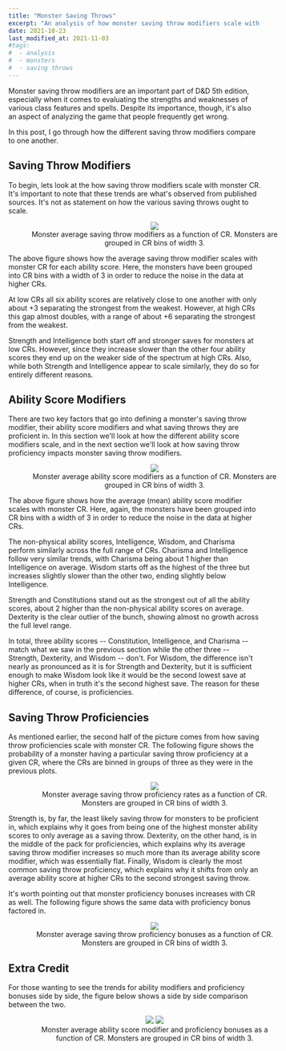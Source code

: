 ```yaml
---
title: "Monster Saving Throws"
excerpt: "An analysis of how monster saving throw modifiers scale with CR."
date: 2021-10-23
last_modified_at: 2021-11-03
#tags:
#  - analysis
#  - monsters
#  - saving throws
---
```


Monster saving throw modifiers are an important part of D&D 5th edition, especially when it comes to evaluating the strengths and weaknesses of various class features and spells. Despite its importance, though, it's also an aspect of analyzing the game that people frequently get wrong.

In this post, I go through how the different saving throw modifiers compare to one another.

## Saving Throw Modifiers

To begin, lets look at the how saving throw modifiers scale with monster CR. It's important to note that these trends are what's observed from published sources. It's not as statement on how the various saving throws ought to scale.

<center>
<figure style="width:700px;min-width:50%;max-width:100%" alt="Saving Throw Modifier vs CR">
    <img src="{{ site.url }}{{ site.baseurl }}/monsters/monster-saving-throws/monster-saving-throw-modifier-trends.svg">
    <figcaption>Monster average saving throw modifiers as a function of CR. Monsters are grouped in CR bins of width 3.</figcaption>
</figure>
</center>

The above figure shows how the average saving throw modifier scales with monster CR for each ability score. Here, the monsters have been grouped into CR bins with a width of 3 in order to reduce the noise in the data at higher CRs.

At low CRs all six ability scores are relatively close to one another with only about +3 separating the strongest from the weakest. However, at high CRs this gap almost doubles, with a range of about +6 separating the strongest from the weakest.

Strength and Intelligence both start off and stronger saves for monsters at low CRs. However, since they increase slower than the other four ability scores they end up on the weaker side of the spectrum at high CRs. Also, while both Strength and Intelligence appear to scale similarly, they do so for entirely different reasons.

## Ability Score Modifiers

There are two key factors that go into defining a monster's saving throw modifier, their ability score modifiers and what saving throws they are proficient in. In this section we'll look at how the different ability score modifiers scale, and in the next section we'll look at how saving throw proficiency impacts monster saving throw modifiers.

<center>
<figure style="width:700px;min-width:50%;max-width:100%" alt="Ability Score Modifier vs CR">
    <img src="{{ site.url }}{{ site.baseurl }}/monsters/monster-saving-throws/monster-ability-score-modifier-trends.svg">
    <figcaption>Monster average ability score modifiers as a function of CR. Monsters are grouped in CR bins of width 3.</figcaption>
</figure>
</center>

The above figure shows how the average (mean) ability score modifier scales with monster CR. Here, again, the monsters have been grouped into CR bins with a width of 3 in order to reduce the noise in the data at higher CRs.

The non-physical ability scores, Intelligence, Wisdom, and Charisma perform similarly across the full range of CRs. Charisma and Intelligence follow very similar trends, with Charisma being about 1 higher than Intelligence on average. Wisdom starts off as the highest of the three but increases slightly slower than the other two, ending slightly below Intelligence.

Strength and Constitutions stand out as the strongest out of all the ability scores, about 2 higher than the non-physical ability scores on average. Dexterity is the clear outlier of the bunch, showing almost no growth across the full level range.

In total, three ability scores -- Constitution, Intelligence, and Charisma -- match what we saw in the previous section while the other three -- Strength, Dexterity, and Wisdom -- don't. For Wisdom, the difference isn't nearly as pronounced as it is for Strength and Dexterity, but it is sufficient enough to make Wisdom look like it would be the second lowest save at higher CRs, when in truth it's the second highest save. The reason for these difference, of course, is proficiencies.

## Saving Throw Proficiencies

As mentioned earlier, the second half of the picture comes from how saving throw proficiencies scale with monster CR. The following figure shows the probability of a monster having a particular saving throw proficiency at a given CR, where the CRs are binned in groups of three as they were in the previous plots.

<center>
<figure style="width:700px;min-width:50%;max-width:100%" alt="Saving Throw Proficiency vs CR">
    <img src="{{ site.url }}{{ site.baseurl }}/monsters/monster-saving-throws/monster-saving-throw-proficiency-trends.svg">
    <figcaption>Monster average saving throw proficiency rates as a function of CR. Monsters are grouped in CR bins of width 3.</figcaption>
</figure>
</center>

Strength is, by far, the least likely saving throw for monsters to be proficient in, which explains why it goes from being one of the highest monster ability scores to only average as a saving throw. Dexterity, on the other hand, is in the middle of the pack for proficiencies, which explains why its average saving throw modifier increases so much more than its average ability score modifier, which was essentially flat. Finally, Wisdom is clearly the most common saving throw proficiency, which explains why it shifts from only an average ability score at higher CRs to the second strongest saving throw.

It's worth pointing out that monster proficiency bonuses increases with CR as well. The following figure shows the same data with proficiency bonus factored in.

<center>
<figure style="width:700px;min-width:50%;max-width:100%" alt="Saving Throw Proficiency Bonus vs CR">
    <img src="{{ site.url }}{{ site.baseurl }}/monsters/monster-saving-throws/monster-saving-throw-proficiency-bonus-trends.svg">
    <figcaption>Monster average saving throw proficiency bonuses as a function of CR. Monsters are grouped in CR bins of width 3.</figcaption>
</figure>
</center>

## Extra Credit

For those wanting to see the trends for ability modifiers and proficiency bonuses side by side, the figure below shows a side by side comparison between the two.

<center>
<figure class="half" style="width:1000px;min-width:50%;max-width:100%">
    <img src="{{ site.url }}{{ site.baseurl }}/monsters/monster-saving-throws/monster-ability-score-modifier-trends.svg">
    <img src="{{ site.url }}{{ site.baseurl }}/monsters/monster-saving-throws/monster-saving-throw-proficiency-bonus-trends.svg">
    <figcaption>Monster average ability score modifier and proficiency bonuses as a function of CR. Monsters are grouped in CR bins of width 3.</figcaption>
</figure>
</center>